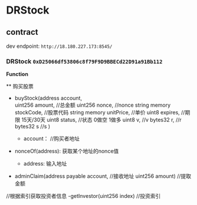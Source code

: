 # DRStock

## contract

dev endpoint: `http://18.180.227.173:8545/`

### DRStock `0xD25066df53806c8f79F9D9BBECd22D91a91Bb112`

**Function**
        
** 购买股票
- buyStock(address account,  
        uint256 amount,           //总金额
        uint256 nonce,            //nonce
        string memory stockCode,  //股票代码
        string memory unitPrice,  //单价
        uint8 expires,            //期限 15天/30天
        uint8 status,             //状态 0做空 1做多
        uint8 v,                  //v
        bytes32 r,                //r
        bytes32 s                 //s
    )
    * account： //购买者地址

- nonceOf(address): 获取某个地址的nonce值
    * address: 输入地址


    

- adminClaim(address payable account,   //接收地址
               uint256 amount)          //提取金额
                            
                            
//根据索引获取投资者信息
-getInvestor(uint256 index)   //投资索引
